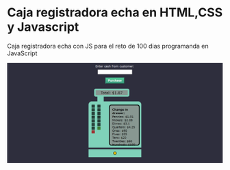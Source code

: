 # Caja registradora echa en HTML,CSS y Javascript

Caja registradora echa con JS para el reto de 100 dias programanda en JavaScript


![cr](./Screenshot%202024-09-04%20214017.png)
